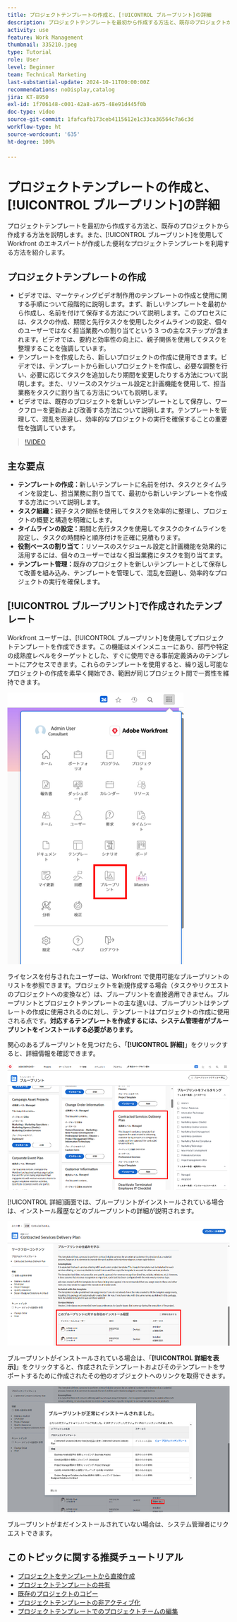 ```yaml
---
title: プロジェクトテンプレートの作成と、[!UICONTROL ブループリント]の詳細
description: プロジェクトテンプレートを最初から作成する方法と、既存のプロジェクトから作成する方法を説明します。また、[!UICONTROL ブループリント]を使用して Workfront のエキスパートが作成した便利なプロジェクトテンプレートの世界にアクセスする方法を紹介します。
activity: use
feature: Work Management
thumbnail: 335210.jpeg
type: Tutorial
role: User
level: Beginner
team: Technical Marketing
last-substantial-update: 2024-10-11T00:00:00Z
recommendations: noDisplay,catalog
jira: KT-8950
exl-id: 1f706148-c001-42a8-a675-48e91d445f0b
doc-type: video
source-git-commit: 1fafcafb173ceb4115612e1c33ca36564c7a6c3d
workflow-type: ht
source-wordcount: '635'
ht-degree: 100%

---
```


# プロジェクトテンプレートの作成と、[!UICONTROL ブループリント]の詳細


プロジェクトテンプレートを最初から作成する方法と、既存のプロジェクトから作成する方法を説明します。また、[!UICONTROL ブループリント]を使用して Workfront のエキスパートが作成した便利なプロジェクトテンプレートを利用する方法を紹介します。

## プロジェクトテンプレートの作成

* ビデオでは、マーケティングビデオ制作用のテンプレートの作成と使用に関する手順について段階的に説明します。まず、新しいテンプレートを最初から作成し、名前を付けて保存する方法について説明します。このプロセスには、タスクの作成、期間と先行タスクを使用したタイムラインの設定、個々のユーザーではなく担当業務への割り当てという 3 つの主なステップが含まれます。ビデオでは、要約と効率性の向上に、親子関係を使用してタスクを整理することを強調しています。
* テンプレートを作成したら、新しいプロジェクトの作成に使用できます。ビデオでは、テンプレートから新しいプロジェクトを作成し、必要な調整を行い、必要に応じてタスクを追加したり期間を変更したりする方法について説明します。また、リソースのスケジュール設定と計画機能を使用して、担当業務をタスクに割り当てる方法についても説明します。
* ビデオでは、既存のプロジェクトを新しいテンプレートとして保存し、ワークフローを更新および改善する方法について説明します。テンプレートを管理して、混乱を回避し、効率的なプロジェクトの実行を確保することの重要性を強調しています。

>[!VIDEO](https://video.tv.adobe.com/v/335210/?quality=12&learn=on)

## 主な要点

* **テンプレートの作成：**&#x200B;新しいテンプレートに名前を付け、タスクとタイムラインを設定し、担当業務に割り当てて、最初から新しいテンプレートを作成する方法について説明します。
* **タスク組織：**&#x200B;親子タスク関係を使用してタスクを効率的に整理し、プロジェクトの概要と構造を明確にします。
* **タイムラインの設定：**&#x200B;期間と先行タスクを使用してタスクのタイムラインを設定し、タスクの時間枠と順序付けを正確に見積もります。
* **役割ベースの割り当て：**&#x200B;リソースのスケジュール設定と計画機能を効果的に活用するには、個々のユーザーではなく担当業務にタスクを割り当てます。
* **テンプレート管理：**&#x200B;既存のプロジェクトを新しいテンプレートとして保存して改善を組み込み、テンプレートを管理して、混乱を回避し、効率的なプロジェクトの実行を確保します。


## [!UICONTROL ブループリント]で作成されたテンプレート

Workfront ユーザーは、[!UICONTROL ブループリント]を使用してプロジェクトテンプレートを作成できます。この機能はメインメニューにあり、部門や特定の成熟度レベルをターゲットとした、すぐに使用できる事前定義済みのテンプレートにアクセスできます。これらのテンプレートを使用すると、繰り返し可能なプロジェクトの作成を素早く開始でき、範囲が同じプロジェクト間で一貫性を維持できます。

![メインメニューのブループリント](assets/pt-blueprints-01.png)

ライセンスを付与されたユーザーは、Workfront で使用可能なブループリントのリストを参照できます。プロジェクトを新規作成する場合（タスクやリクエストのプロジェクトへの変換など）は、ブループリントを直接適用できません。ブループリントとプロジェクトテンプレートの主な違いは、ブループリントはテンプレートの作成に使用されるのに対し、テンプレートはプロジェクトの作成に使用される点です。**対応するテンプレートを作成するには、システム管理者がブループリントをインストールする必要があります。**

関心のあるブループリントを見つけたら、「**[!UICONTROL 詳細]**」をクリックすると、詳細情報を確認できます。

![ブループリントのリスト](assets/pt-blueprints-02.png)

[!UICONTROL 詳細]画面では、ブループリントがインストールされている場合は、インストール履歴などのブループリントの詳細が説明されます。

![ブループリントの使用に関する詳細](assets/pt-blueprints-03.png)

ブループリントがインストールされている場合は、「**[!UICONTROL 詳細を表示]**」をクリックすると、作成されたテンプレートおよびそのテンプレートをサポートするために作成されたその他のオブジェクトへのリンクを取得できます。

![ブループリントのインストールに関する詳細](assets/pt-blueprints-04.png)

ブループリントがまだインストールされていない場合は、システム管理者にリクエストできます。

## このトピックに関する推奨チュートリアル

* [プロジェクトをテンプレートから直接作成](/help/manage-work/create-and-manage-project-templates/create-a-project-directly-from-a-template.md)
* [プロジェクトテンプレートの共有](/help/manage-work/create-and-manage-project-templates/share-a-project-template.md)
* [既存のプロジェクトのコピー](/help/manage-work/manage-projects/copy-an-existing-project.md)
* [プロジェクトテンプレートの非アクティブ化](/help/manage-work/create-and-manage-project-templates/deactivate-a-project-template.md)
* [プロジェクトテンプレートでのプロジェクトチームの編集](/help/manage-work/create-and-manage-project-templates/edit-the-project-team-in-a-project-template.md)

